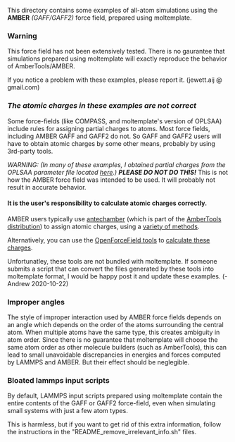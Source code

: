 This directory contains some examples of all-atom simulations using the
**AMBER** *(GAFF/GAFF2)* force field, prepared using moltemplate.

### Warning

This force field has not been extensively tested.  There is no gaurantee
that simulations prepared using moltemplate will exactly reproduce the
behavior of AmberTools/AMBER.

If you notice a problem with these examples, please report it.
(jewett.aij @ gmail.com)

### *The atomic charges in these examples are not correct*

Some force-fields (like COMPASS, and moltemplate's version of OPLSAA) include rules for assigning partial charges to atoms.  Most force fields, including AMBER GAFF and GAFF2 do not.  So GAFF and GAFF2 users will have to obtain atomic charges by some other means, probably by using 3rd-party tools.

*WARNING: (In many of these examples, I obtained partial charges from the OPLSAA
parameter file located [here](http://dasher.wustl.edu/tinker/distribution/params/oplsaa.prm).)*
***PLEASE DO NOT DO THIS!***
This is not how the AMBER force field was intended to be used.
It will probably not result in accurate behavior.

#### It is the user's responsibility to calculate atomic charges correctly.
AMBER users typically use
[antechamber](http://ambermd.org/antechamber/) (which is part of the
[AmberTools distribution](http://ambermd.org/AmberTools.php))
to assign atomic charges, using a
[variety of methods](http://ambermd.org/tutorials/basic/tutorial4b/index.htm).

Alternatively, you can use the
[OpenForceField tools](https://github.com/openmm/openmmforcefields#partial-charges-for-small-molecules)
to
[calculate these charges](https://open-forcefield-toolkit.readthedocs.io/en/latest/api/generated/openforcefield.topology.Molecule.html#openforcefield.topology.Molecule.compute_partial_charges_am1bcc).

Unfortunatley, these tools are not bundled with moltemplate.
If someone submits a script that can convert the files generated by these
tools into moltemplate format, I would be happy post it and update these
examples.  (-Andrew 2020-10-22)


### Improper angles

The style of improper interaction used by AMBER force fields depends on an
angle which depends on the order of the atoms surrounding the central atom.
When multiple atoms have the same type, this creates ambiguity in atom order.
Since there is no guarantee that moltemplate will choose the same atom order
as other molecule builders (such as AmberTools), this can lead to small
unavoidable discrepancies in energies and forces computed by LAMMPS and AMBER.
But their effect should be neglegible.

### Bloated lammps input scripts

By default, LAMMPS input scripts prepared using moltemplate contain the
entire contents of the GAFF or GAFF2 force-field, even when simulating small
systems with just a few atom types.

This is harmless, but if you want to get rid of this extra information,
follow the instructions in the "README_remove_irrelevant_info.sh" files.
